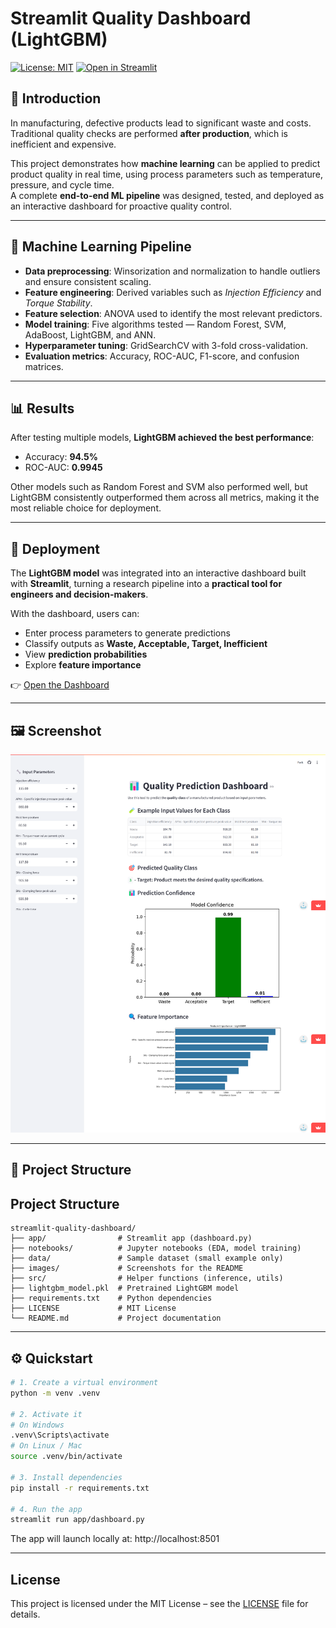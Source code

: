 # Streamlit Quality Dashboard (LightGBM)

[![License: MIT](https://img.shields.io/badge/License-MIT-green.svg)](LICENSE)
[![Open in Streamlit](https://img.shields.io/badge/Live-Dashboard-brightgreen)](https://app-quality-dashboard-xzktf8sfvx8s7utc6cid2f.streamlit.app)

## 🔎 Introduction
In manufacturing, defective products lead to significant waste and costs.  
Traditional quality checks are performed **after production**, which is inefficient and expensive.  

This project demonstrates how **machine learning** can be applied to predict product quality in real time, using process parameters such as temperature, pressure, and cycle time.  
A complete **end-to-end ML pipeline** was designed, tested, and deployed as an interactive dashboard for proactive quality control.

---

## 🔬 Machine Learning Pipeline
- **Data preprocessing**: Winsorization and normalization to handle outliers and ensure consistent scaling.  
- **Feature engineering**: Derived variables such as *Injection Efficiency* and *Torque Stability*.  
- **Feature selection**: ANOVA used to identify the most relevant predictors.  
- **Model training**: Five algorithms tested — Random Forest, SVM, AdaBoost, LightGBM, and ANN.  
- **Hyperparameter tuning**: GridSearchCV with 3-fold cross-validation.  
- **Evaluation metrics**: Accuracy, ROC-AUC, F1-score, and confusion matrices.  

---

## 📊 Results
After testing multiple models, **LightGBM achieved the best performance**:

- Accuracy: **94.5%**  
- ROC-AUC: **0.9945**

Other models such as Random Forest and SVM also performed well, but LightGBM consistently outperformed them across all metrics, making it the most reliable choice for deployment.

---

## 🚀 Deployment
The **LightGBM model** was integrated into an interactive dashboard built with **Streamlit**, turning a research pipeline into a **practical tool for engineers and decision-makers**.  

With the dashboard, users can:  
- Enter process parameters to generate predictions  
- Classify outputs as **Waste, Acceptable, Target, Inefficient**  
- View **prediction probabilities**  
- Explore **feature importance**

👉 [Open the Dashboard](https://app-quality-dashboard-xzktf8sfvx8s7utc6cid2f.streamlit.app)

---

## 🖼️ Screenshot
![Dashboard Screenshot](images/screenshot.png)

---

## 📂 Project Structure

## Project Structure
```
streamlit-quality-dashboard/
├── app/                # Streamlit app (dashboard.py)
├── notebooks/          # Jupyter notebooks (EDA, model training)
├── data/               # Sample dataset (small example only)
├── images/             # Screenshots for the README
├── src/                # Helper functions (inference, utils)
├── lightgbm_model.pkl  # Pretrained LightGBM model
├── requirements.txt    # Python dependencies
├── LICENSE             # MIT License
└── README.md           # Project documentation
```

---

## ⚙️ Quickstart

```bash
# 1. Create a virtual environment
python -m venv .venv

# 2. Activate it
# On Windows
.venv\Scripts\activate
# On Linux / Mac
source .venv/bin/activate

# 3. Install dependencies
pip install -r requirements.txt

# 4. Run the app
streamlit run app/dashboard.py
```

The app will launch locally at: http://localhost:8501

---

## License
This project is licensed under the MIT License – see the [LICENSE](LICENSE) file for details.
